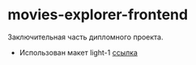 # movies-explorer-frontend
Заключительная часть дипломного проекта.
* Использован макет light-1  [ссылка](https://www.figma.com/file/6FMWkB94wE7KTkcCgUXtnC/light-1?type=design&node-id=891-3857&mode=design)


